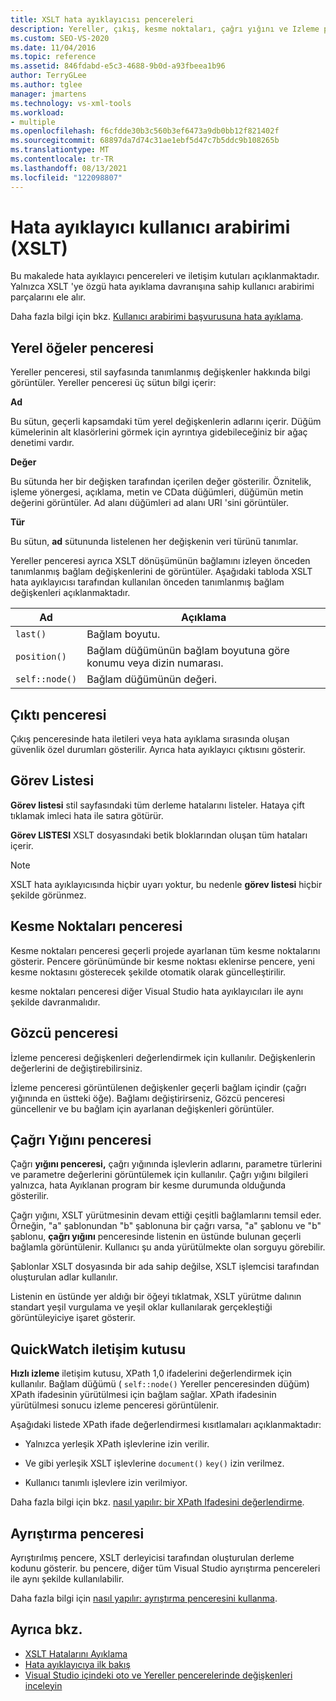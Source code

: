 ```yaml
---
title: XSLT hata ayıklayıcısı pencereleri
description: Yereller, çıkış, kesme noktaları, çağrı yığını ve Izleme pencereleri dahil olmak üzere XSLT 'ye özgü hata ayıklama davranışını denetleyen XSLT hata ayıklayıcı kullanıcı arabirimi parçaları hakkında bilgi edinin.
ms.custom: SEO-VS-2020
ms.date: 11/04/2016
ms.topic: reference
ms.assetid: 846fdabd-e5c3-4688-9b0d-a93fbeea1b96
author: TerryGLee
ms.author: tglee
manager: jmartens
ms.technology: vs-xml-tools
ms.workload:
- multiple
ms.openlocfilehash: f6cfdde30b3c560b3ef6473a9db0bb12f821402f
ms.sourcegitcommit: 68897da7d74c31ae1ebf5d47c7b5ddc9b108265b
ms.translationtype: MT
ms.contentlocale: tr-TR
ms.lasthandoff: 08/13/2021
ms.locfileid: "122098807"
---
```

# <a name="debugger-user-interface-xslt"></a>Hata ayıklayıcı kullanıcı arabirimi (XSLT)

Bu makalede hata ayıklayıcı pencereleri ve iletişim kutuları açıklanmaktadır. Yalnızca XSLT 'ye özgü hata ayıklama davranışına sahip kullanıcı arabirimi parçalarını ele alır.

Daha fazla bilgi için bkz. [Kullanıcı arabirimi başvurusuna hata ayıklama](../debugger/debugging-user-interface-reference.md).

## <a name="locals-window"></a>Yerel öğeler penceresi

Yereller penceresi, stil sayfasında tanımlanmış değişkenler hakkında bilgi görüntüler. Yereller penceresi üç sütun bilgi içerir:

**Ad**

Bu sütun, geçerli kapsamdaki tüm yerel değişkenlerin adlarını içerir. Düğüm kümelerinin alt klasörlerini görmek için ayrıntıya gidebileceğiniz bir ağaç denetimi vardır.

**Değer**

Bu sütunda her bir değişken tarafından içerilen değer gösterilir. Öznitelik, işleme yönergesi, açıklama, metin ve CData düğümleri, düğümün metin değerini görüntüler. Ad alanı düğümleri ad alanı URI 'sini görüntüler.

**Tür**

Bu sütun, **ad** sütununda listelenen her değişkenin veri türünü tanımlar.

Yereller penceresi ayrıca XSLT dönüşümünün bağlamını izleyen önceden tanımlanmış bağlam değişkenlerini de görüntüler. Aşağıdaki tabloda XSLT hata ayıklayıcısı tarafından kullanılan önceden tanımlanmış bağlam değişkenleri açıklanmaktadır.

|Ad|Açıklama|
|-|-----------------|
|`last()`|Bağlam boyutu.|
|`position()`|Bağlam düğümünün bağlam boyutuna göre konumu veya dizin numarası.|
|`self::node()`|Bağlam düğümünün değeri.|

## <a name="output-window"></a>Çıktı penceresi

Çıkış penceresinde hata iletileri veya hata ayıklama sırasında oluşan güvenlik özel durumları gösterilir. Ayrıca hata ayıklayıcı çıktısını gösterir.

## <a name="task-list"></a>Görev Listesi

**Görev listesi** stil sayfasındaki tüm derleme hatalarını listeler. Hataya çift tıklamak imleci hata ile satıra götürür.

**Görev LISTESI** XSLT dosyasındaki betik bloklarından oluşan tüm hataları içerir.

> [!NOTE]
> XSLT hata ayıklayıcısında hiçbir uyarı yoktur, bu nedenle **görev listesi** hiçbir şekilde görünmez.

## <a name="breakpoints-window"></a>Kesme Noktaları penceresi

Kesme noktaları penceresi geçerli projede ayarlanan tüm kesme noktalarını gösterir. Pencere görünümünde bir kesme noktası eklenirse pencere, yeni kesme noktasını gösterecek şekilde otomatik olarak güncelleştirilir.

kesme noktaları penceresi diğer Visual Studio hata ayıklayıcıları ile aynı şekilde davranmalıdır.

## <a name="watch-window"></a>Gözcü penceresi

İzleme penceresi değişkenleri değerlendirmek için kullanılır. Değişkenlerin değerlerini de değiştirebilirsiniz.

İzleme penceresi görüntülenen değişkenler geçerli bağlam içindir (çağrı yığınında en üstteki öğe). Bağlamı değiştirirseniz, Gözcü penceresi güncellenir ve bu bağlam için ayarlanan değişkenleri görüntüler.

## <a name="call-stack-window"></a>Çağrı Yığını penceresi

Çağrı **yığını penceresi,** çağrı yığınında işlevlerin adlarını, parametre türlerini ve parametre değerlerini görüntülemek için kullanılır. Çağrı yığını bilgileri yalnızca, hata Ayıklanan program bir kesme durumunda olduğunda gösterilir.

Çağrı yığını, XSLT yürütmesinin devam ettiği çeşitli bağlamlarını temsil eder. Örneğin, "a" şablonundan "b" şablonuna bir çağrı varsa, "a" şablonu ve "b" şablonu, **çağrı yığını** penceresinde listenin en üstünde bulunan geçerli bağlamla görüntülenir. Kullanıcı şu anda yürütülmekte olan sorguyu görebilir.

Şablonlar XSLT dosyasında bir ada sahip değilse, XSLT işlemcisi tarafından oluşturulan adlar kullanılır.

Listenin en üstünde yer aldığı bir öğeyi tıklatmak, XSLT yürütme dalının standart yeşil vurgulama ve yeşil oklar kullanılarak gerçekleştiği görüntüleyiciye işaret gösterir.

## <a name="quickwatch-dialog-box"></a>QuickWatch iletişim kutusu

**Hızlı izleme** iletişim kutusu, XPath 1,0 ifadelerini değerlendirmek için kullanılır. Bağlam düğümü ( `self::node()` Yereller penceresinden düğüm) XPath ifadesinin yürütülmesi için bağlam sağlar. XPath ifadesinin yürütülmesi sonucu izleme penceresi görüntülenir.

Aşağıdaki listede XPath ifade değerlendirmesi kısıtlamaları açıklanmaktadır:

- Yalnızca yerleşik XPath işlevlerine izin verilir.

- Ve gibi yerleşik XSLT işlevlerine `document()` `key()` izin verilmez.

- Kullanıcı tanımlı işlevlere izin verilmiyor.

Daha fazla bilgi için bkz. [nasıl yapılır: bir XPath Ifadesini değerlendirme](../xml-tools/how-to-evaluate-an-xpath-expression.md).

## <a name="disassembly-window"></a>Ayrıştırma penceresi

Ayrıştırılmış pencere, XSLT derleyicisi tarafından oluşturulan derleme kodunu gösterir. bu pencere, diğer tüm Visual Studio ayrıştırma pencereleri ile aynı şekilde kullanılabilir.

Daha fazla bilgi için [nasıl yapılır: ayrıştırma penceresini kullanma](../debugger/how-to-use-the-disassembly-window.md).

## <a name="see-also"></a>Ayrıca bkz.

- [XSLT Hatalarını Ayıklama](../xml-tools/debugging-xslt.md)
- [Hata ayıklayıcıya ilk bakış](../debugger/debugger-feature-tour.md)
- [Visual Studio içindeki oto ve Yereller pencerelerinde değişkenleri inceleyin](../debugger/autos-and-locals-windows.md)
